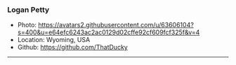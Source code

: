 ### Logan Petty

- Photo: https://avatars2.githubusercontent.com/u/63606104?s=400&u=e64efc6243ac2ac0129d02cffe92cf609fcf325f&v=4
- Location: Wyoming, USA
- Github: https://github.com/ThatDucky

***
